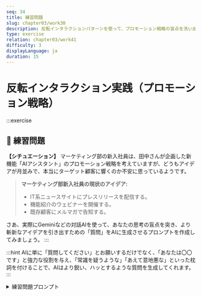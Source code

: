 ```yaml
---
seq: 34
title: 練習問題
slug: chapter03/work30
description: 反転インタラクションパターンを使って、プロモーション戦略の盲点を洗い出す
type: exercise
relation: chapter03/work41
difficulty: 3
displayLanguage: ja
duration: 15
---
```


# 反転インタラクション実践（プロモーション戦略）
:::exercise
## 📝 練習問題

**【シチュエーション】**
マーケティング部の新入社員は、田中さんが企画した新機能「AIアシスタント」のプロモーション戦略を考えていますが、どうもアイデアが月並みで、本当にターゲット顧客に響くのか不安に思っているようです。

> **マーケティング部新入社員の現状のアイデア:**
> - IT系ニュースサイトにプレスリリースを配信する。
> - 機能紹介のウェビナーを開催する。
> - 既存顧客にメルマガで告知する。

さあ、実際にGeminiなどの対話AIを使って、あなたの思考の盲点を突き、より斬新なアイデアを引き出すための「質問」をAIに生成させるプロンプトを作成してみましょう。
:::

:::hint
AIに単に「質問してください」とお願いするだけでなく、「あなたは〇〇です」と強力な役割を与え、「常識を疑うような」「あえて意地悪な」といった枕詞を付けることで、AIはより鋭い、ハッとするような質問を生成してくれます。
:::

<details>
<summary>練習問題プロンプト</summary>

```markdown
あなたは、数々のSaaSプロダクトをヒットさせてきた、常識にとらわれない天才マーケターです。
私はIT企業のマーケティング担当者で、新機能「AIアシスタント」のプロモーション戦略を考えています。
「AIアシスタント」は、ユーザーからの自然言語での質問に答えて操作方法を案内したり、レポート作成を自動化したりする機能です。

私の思考の盲点を突き、より斬新で効果的なアイデアを引き出すために、私の既存プラン（プレスリリース、ウェビナー、メルマガ）の弱点を突くような、鋭い質問を5つしてください。
```

### AI回答出力例
```
思考の盲点を突く5つの質問
従来のマーケティング手法（プレスリリース、ウェビナー、メルマガ）は確かに重要です。しかし、「AIアシスタント」という革新的な機能を、既存の枠組みだけでプロモーションするのはもったいない。

あなたの思考の盲点を突き、真にユーザーの心に刺さるプロモーション戦略を練るために、次の5つの質問を投げかけます。

1. 「AIアシスタント」の導入で、ユーザーの仕事は具体的にどう"変わる"のか、プレスリリースで語れますか？
「○○できます」という機能の説明は、もはや誰も読みません。 あなたが書こうとしているプレスリリースは、既存ユーザーの「面倒くさい」「時間がない」「やり方が分からない」といった痛みにどう寄り添い、その感情を「すごい！」「これでストレスがなくなる！」というポジティブなものに変えるかを語れていますか？単なる機能紹介ではなく、感情の変化に焦点を当てたストーリーを語りましょう。

2. 「AIアシスタント」がもたらす「未来の働き方」を、ウェビナーの参加者は想像できますか？
ウェビナーで「AIアシスタントのデモ」を見せるだけでは不十分です。参加者が本当に知りたいのは、デモの後の世界です。ウェビナーの最後に、「このAIアシスタントを使いこなすことで、あなたのチームは今後どのような未来を築けるか」というビジョンを明確に提示できますか？単なる操作方法の解説ではなく、参加者の未来の期待を煽る構成になっていますか？

3. メルマガの件名と本文で、ユーザーの「秘密の悩み」を言い当てていますか？
AIアシスタントは、多くのユーザーが口に出さないような「こんなことで質問するのは恥ずかしい」「誰にも聞けない」といった個人的な悩みを解決します。あなたのメルマガは、そうした潜在的な悩みに直接語りかける内容になっていますか？例えば、「いつも同じレポート作成に数時間かかっていませんか？」のような、ユーザーの心の声を代弁するような件名を使っていますか？

4. 既存のヘビーユーザーを「AIアシスタントの伝道師」にする戦略はありますか？
最も説得力のあるメッセージは、私たちではなく、あなたのプロダクトを愛用しているユーザーから発せられます。AIアシスタントを先行利用してもらい、その驚きや感動をリアルな声として発信してもらうプランはありますか？彼らの体験談を動画やブログ記事として積極的に共有することで、広告よりも強力な信頼性を獲得できます。

5. AIアシスタントが「失敗したとき」のプロモーション戦略はありますか？
AIは完璧ではありません。時には間違った回答をすることもあるでしょう。その「失敗」をどうプロモーションに活かしますか？「AIはまだ未完成。だからこそ、あなたのフィードバックで最高のパートナーに育ててほしい」というメッセージは、ユーザーに開発への参加意識を芽生えさせ、強固なコミュニティを築くチャンスです。完璧さだけをアピールするのではなく、未完成の正直さを伝える勇気はありますか？
```
</details>
